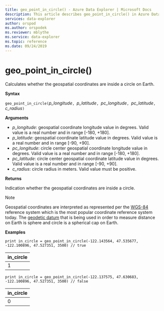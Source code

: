 ```yaml
---
title: geo_point_in_circle() - Azure Data Explorer | Microsoft Docs
description: This article describes geo_point_in_circle() in Azure Data Explorer.
services: data-explorer
author: orspod
ms.author: orspodek
ms.reviewer: mblythe
ms.service: data-explorer
ms.topic: reference
ms.date: 09/24/2019
---
```

# geo_point_in_circle()

Calculates whether the geospatial coordinates are inside a circle on Earth.

**Syntax**

`geo_point_in_circle(`*p_longitude*`, `*p_latitude*`, `*pc_longitude*`, `*pc_latitude*`, `*c_radius*`)`

**Arguments**

* *p_longitude*: geospatial coordinate longitude value in degrees. Valid value is a real number and in range [-180, +180].
* *p_latitude*: geospatial coordinate latitude value in degrees. Valid value is a real number and in range [-90, +90].
* *pc_longitude*: circle center geospatial coordinate longitude value in degrees. Valid value is a real number and in range [-180, +180].
* *pc_latitude*: circle center geospatial coordinate latitude value in degrees. Valid value is a real number and in range [-90, +90].
* *c_radius*: circle radius in meters. Valid value must be positive.

**Returns**

Indication whether the geospatial coordinates are inside a circle.


> [!NOTE]
> Geospatial coordinates are interpreted as represented per the [WGS-84](https://earth-info.nga.mil/GandG/update/index.php?action=home) reference system which is the most popular coordinate reference system today.
> The [geodetic datum](https://en.wikipedia.org/wiki/Geodetic_datum) that is being used in order to measure distance on Earth is sphere and circle is a spherical cap on Earth.

**Examples**

```kusto
print in_circle = geo_point_in_circle(-122.143564, 47.535677, -122.100896, 47.527351, 3500) // true
```

|in_circle|
|---|
|1|

```kusto
print in_circle = geo_point_in_circle(-122.137575, 47.630683, -122.100896, 47.527351, 3500) // false
```

|in_circle|
|---|
|0|